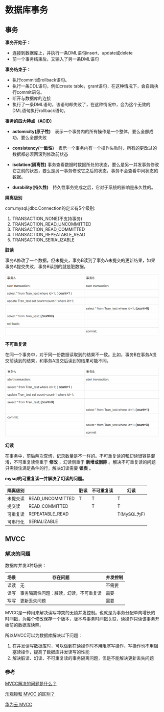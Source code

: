 # 数据库事务

## 事务

**事务开始于：**

- 连接到数据库上，并执行一条DML语句insert、update或delete
- 前一个事务结束后，又输入了另一条DML语句 

**事务结束于：**

- 执行commit或rollback语句。
- 执行一条DDL语句，例如create table，grant语句，在这种情况下，会自动执行commit语句。
- 断开与数据库的连接
- 执行了一条DML语句，该语句却失败了，在这种情况中，会为这个无效的DML语句执行rollback语句。

**事务的四大特点（ACID）**

- **actomicity(原子性)**　表示一个事务内的所有操作是一个整体，要么全部成功，要么全部失败

- **consistency(一致性)**　表示一个事务内有一个操作失败时，所有的更改过的数据都必须回滚到修改前状态

- **isolation(隔离性)** 事务查看数据时数据所处的状态，要么是另一并发事务修改它之前的状态，要么是另一事务修改它之后的状态，事务不会查看中间状态的数据。

- **durability(持久性)**　持久性事务完成之后，它对于系统的影响是永久性的。

**隔离级别** 

com.mysql.jdbc.Connection的定义有5个级别:

1. TRANSACTION_NONE(不支持事务)
2. TRANSACTION_READ_UNCOMMITTED
3. TRANSACTION_READ_COMMITTED
4. TRANSACTION_REPEATABLE_READ
5. TRANSACTION_SERIALIZABLE

**脏读**

事务A修改了一个数据，但未提交，事务B读到了事务A未提交的更新结果，如果事务A提交失败，事务B读到的就是脏数据。

![脏读](./dirty_read.png)

**不可重复读**

在同一个事务中，对于同一份数据读取到的结果不一致。比如，事务B在事务A提交前读到的结果，和事务A提交后读到的结果可能不同。

![不可重复读](./unrepeated_read.png)

**幻读**

在事务中，前后两次查询，记录数量是不一样的。不可重复读的和幻读很容易混淆，不可重复读侧重于 **修改** ，幻读侧重于 **新增或删除** 。解决不可重复读的问题只需锁住满足条件的行，解决幻读需要 **锁表** 。

**mysql的可重复读一并解决了幻读的问题。**

| 隔离级别 |                  | 脏读 | 不可重复读 | 幻读        |
| -------- | ---------------- | ---- | ---------- | ----------- |
| 未提交读 | READ_UNCOMMITTED | T    | T          | T           |
| 提交读   | READ_COMMITTED   |      | T          | T           |
| 可重复读 | REPEATABLE_READ  |      |            | T(MySQL为F) |
| 可串行化 | SERIALIZABLE     |      |            |             |

## MVCC

### 解决的问题

数据库并发3种场景：

| 场景 | 存在问题                               | 并发控制 |
| ---- | -------------------------------------- | -------- |
| 读读 | 无                                     | 不需要   |
| 读写 | 事务隔离性问题：脏读，幻读，不可重复读 | 需要     |
| 写写 | 更新丢失问题                           | 需要     |

MVCC是一种用来解决读写冲突的无锁并发控制。也就是为事务分配单向增长的时间戳，为每个修改保存一个版本，版本与事务时间戳关联，读操作只读该事务开始前的数据库快照。

所以MVCC可以为数据库解决以下问题：

1. 在并发读写数据库时，可以做到在读操作时不用阻塞写操作，写操作也不用阻塞读操作，提高了数据库并发读写的性能
2. 解决脏读、幻读、不可重复读的事务隔离问题，但是不能解决更新丢失问题

### 参考

[MVCC解决的问题是什么？](https://www.zhihu.com/zvideo/1388975544206282752)

[乐观锁和 MVCC 的区别？](https://www.zhihu.com/question/27876575)

[华为云 MVCC](https://www.huaweicloud.com/articles/d4b79174452538b68954fea1b406b303.html)

